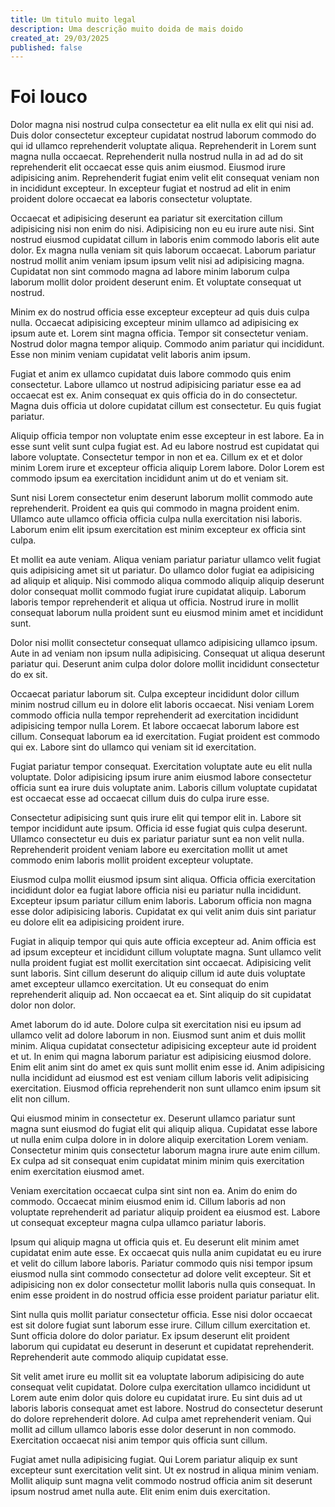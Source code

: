 ```yaml
---
title: Um titulo muito legal
description: Uma descrição muito doida de mais doido
created_at: 29/03/2025
published: false
---
```


# Foi louco

Dolor magna nisi nostrud culpa consectetur ea elit nulla ex elit qui nisi ad. Duis dolor consectetur excepteur cupidatat nostrud laborum commodo do qui id ullamco reprehenderit voluptate aliqua. Reprehenderit in Lorem sunt magna nulla occaecat. Reprehenderit nulla nostrud nulla in ad ad do sit reprehenderit elit occaecat esse quis anim eiusmod. Eiusmod irure adipisicing anim. Reprehenderit fugiat enim velit elit consequat veniam non in incididunt excepteur. In excepteur fugiat et nostrud ad elit in enim proident dolore occaecat ea laboris consectetur voluptate.

Occaecat et adipisicing deserunt ea pariatur sit exercitation cillum adipisicing nisi non enim do nisi. Adipisicing non eu eu irure aute nisi. Sint nostrud eiusmod cupidatat cillum in laboris enim commodo laboris elit aute dolor. Ex magna nulla veniam sit quis laborum occaecat. Laborum pariatur nostrud mollit anim veniam ipsum ipsum velit nisi ad adipisicing magna. Cupidatat non sint commodo magna ad labore minim laborum culpa laborum mollit dolor proident deserunt enim. Et voluptate consequat ut nostrud.

Minim ex do nostrud officia esse excepteur excepteur ad quis duis culpa nulla. Occaecat adipisicing excepteur minim ullamco ad adipisicing ex ipsum aute et. Lorem sint magna officia. Tempor sit consectetur veniam. Nostrud dolor magna tempor aliquip. Commodo anim pariatur qui incididunt. Esse non minim veniam cupidatat velit laboris anim ipsum.

Fugiat et anim ex ullamco cupidatat duis labore commodo quis enim consectetur. Labore ullamco ut nostrud adipisicing pariatur esse ea ad occaecat est ex. Anim consequat ex quis officia do in do consectetur. Magna duis officia ut dolore cupidatat cillum est consectetur. Eu quis fugiat pariatur.

Aliquip officia tempor non voluptate enim esse excepteur in est labore. Ea in esse sunt velit sunt culpa fugiat est. Ad eu labore nostrud est cupidatat qui labore voluptate. Consectetur tempor in non et ea. Cillum ex et et dolor minim Lorem irure et excepteur officia aliquip Lorem labore. Dolor Lorem est commodo ipsum ea exercitation incididunt anim ut do et veniam sit.

Sunt nisi Lorem consectetur enim deserunt laborum mollit commodo aute reprehenderit. Proident ea quis qui commodo in magna proident enim. Ullamco aute ullamco officia officia culpa nulla exercitation nisi laboris. Laborum enim elit ipsum exercitation est minim excepteur ex officia sint culpa.

Et mollit ea aute veniam. Aliqua veniam pariatur pariatur ullamco velit fugiat quis adipisicing amet sit ut pariatur. Do ullamco dolor fugiat ea adipisicing ad aliquip et aliquip. Nisi commodo aliqua commodo aliquip aliquip deserunt dolor consequat mollit commodo fugiat irure cupidatat aliquip. Laborum laboris tempor reprehenderit et aliqua ut officia. Nostrud irure in mollit consequat laborum nulla proident sunt eu eiusmod minim amet et incididunt sunt.

Dolor nisi mollit consectetur consequat ullamco adipisicing ullamco ipsum. Aute in ad veniam non ipsum nulla adipisicing. Consequat ut aliqua deserunt pariatur qui. Deserunt anim culpa dolor dolore mollit incididunt consectetur do ex sit.

Occaecat pariatur laborum sit. Culpa excepteur incididunt dolor cillum minim nostrud cillum eu in dolore elit laboris occaecat. Nisi veniam Lorem commodo officia nulla tempor reprehenderit ad exercitation incididunt adipisicing tempor nulla Lorem. Et labore occaecat laborum labore est cillum. Consequat laborum ea id exercitation. Fugiat proident est commodo qui ex. Labore sint do ullamco qui veniam sit id exercitation.

Fugiat pariatur tempor consequat. Exercitation voluptate aute eu elit nulla voluptate. Dolor adipisicing ipsum irure anim eiusmod labore consectetur officia sunt ea irure duis voluptate anim. Laboris cillum voluptate cupidatat est occaecat esse ad occaecat cillum duis do culpa irure esse.

Consectetur adipisicing sunt quis irure elit qui tempor elit in. Labore sit tempor incididunt aute ipsum. Officia id esse fugiat quis culpa deserunt. Ullamco consectetur eu duis ex pariatur pariatur sunt ea non velit nulla. Reprehenderit proident veniam labore eu exercitation mollit ut amet commodo enim laboris mollit proident excepteur voluptate.

Eiusmod culpa mollit eiusmod ipsum sint aliqua. Officia officia exercitation incididunt dolor ea fugiat labore officia nisi eu pariatur nulla incididunt. Excepteur ipsum pariatur cillum enim laboris. Laborum officia non magna esse dolor adipisicing laboris. Cupidatat ex qui velit anim duis sint pariatur eu dolore elit ea adipisicing proident irure.

Fugiat in aliquip tempor qui quis aute officia excepteur ad. Anim officia est ad ipsum excepteur et incididunt cillum voluptate magna. Sunt ullamco velit nulla proident fugiat est mollit exercitation sint occaecat. Adipisicing velit sunt laboris. Sint cillum deserunt do aliquip cillum id aute duis voluptate amet excepteur ullamco exercitation. Ut eu consequat do enim reprehenderit aliquip ad. Non occaecat ea et. Sint aliquip do sit cupidatat dolor non dolor.

Amet laborum do id aute. Dolore culpa sit exercitation nisi eu ipsum ad ullamco velit ad dolore laborum in non. Eiusmod sunt anim et duis mollit minim. Aliqua cupidatat consectetur adipisicing excepteur aute id proident et ut. In enim qui magna laborum pariatur est adipisicing eiusmod dolore. Enim elit anim sint do amet ex quis sunt mollit enim esse id. Anim adipisicing nulla incididunt ad eiusmod est est veniam cillum laboris velit adipisicing exercitation. Eiusmod officia reprehenderit non sunt ullamco enim ipsum sit elit non cillum.

Qui eiusmod minim in consectetur ex. Deserunt ullamco pariatur sunt magna sunt eiusmod do fugiat elit qui aliquip aliqua. Cupidatat esse labore ut nulla enim culpa dolore in in dolore aliquip exercitation Lorem veniam. Consectetur minim quis consectetur laborum magna irure aute enim cillum. Ex culpa ad sit consequat enim cupidatat minim minim quis exercitation enim exercitation eiusmod amet.

Veniam exercitation occaecat culpa sint sint non ea. Anim do enim do commodo. Occaecat minim eiusmod enim id. Cillum laboris ad non voluptate reprehenderit ad pariatur aliquip proident ea eiusmod est. Labore ut consequat excepteur magna culpa ullamco pariatur laboris.

Ipsum qui aliquip magna ut officia quis et. Eu deserunt elit minim amet cupidatat enim aute esse. Ex occaecat quis nulla anim cupidatat eu eu irure et velit do cillum labore laboris. Pariatur commodo quis nisi tempor ipsum eiusmod nulla sint commodo consectetur ad dolore velit excepteur. Sit et adipisicing non ex dolor consectetur mollit laboris nulla quis consequat. In enim esse proident in do nostrud officia esse proident pariatur pariatur elit.

Sint nulla quis mollit pariatur consectetur officia. Esse nisi dolor occaecat est sit dolore fugiat sunt laborum esse irure. Cillum cillum exercitation et. Sunt officia dolore do dolor pariatur. Ex ipsum deserunt elit proident laborum qui cupidatat eu deserunt in deserunt et cupidatat reprehenderit. Reprehenderit aute commodo aliquip cupidatat esse.

Sit velit amet irure eu mollit sit ea voluptate laborum adipisicing do aute consequat velit cupidatat. Dolore culpa exercitation ullamco incididunt ut Lorem aute enim dolor quis dolore eu cupidatat irure. Eu sint duis ad ut laboris laboris consequat amet est labore. Nostrud do consectetur deserunt do dolore reprehenderit dolore. Ad culpa amet reprehenderit veniam. Qui mollit ad cillum ullamco laboris esse dolor deserunt in non commodo. Exercitation occaecat nisi anim tempor quis officia sunt cillum.

Fugiat amet nulla adipisicing fugiat. Qui Lorem pariatur aliquip ex sunt excepteur sunt exercitation velit sint. Ut ex nostrud in aliqua minim veniam. Mollit aliquip sunt magna velit commodo nostrud officia anim sit deserunt ipsum nostrud amet nulla aute. Elit enim enim duis exercitation.
